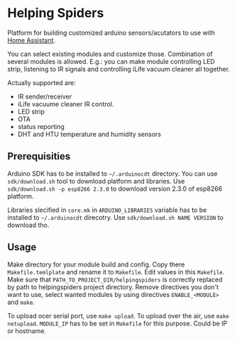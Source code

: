 # Helping Spiders

Platform for building customized arduino sensors/acutators to use with [Home Assistant](http://home-assistant.io).

You can select existing modules and customize those. Combination of several modules is allowed. E.g.: you can make module controlling LED strip, listening to IR signals and controlling iLife vacuum cleaner all together.

Actually supported are:

* IR sender/receiver
* iLife vacuume cleaner IR control.
* LED strip
* OTA
* status reporting
* DHT and HTU temperature and humidity sensors

## Prerequisities

Arduino SDK has to be installed to `~/.arduinocdt` directory. You can use `sdk/download.sh` tool to download platform and libraries.
Use `sdk/download.sh -p esp8266 2.3.0` to download version 2.3.0 of esp8266 platform.

Libraries slecified in `core.mk` in `ARDUINO_LIBRARIES` variable has to be installed to `~/.arduinocdt` direcotry.
Use `sdk/download.sh NAME VERSION` to download tho.

## Usage

Make directory for your module build and config. Copy there `Makefile.temlplate` and rename it to `Makefile`.
Edit values in this `Makefile`. Make sure that `PATH_TO_PROJECT_DIR/helpingspiders` is correctly replaced by path to helpingspiders project directory.
Remove directives you don't want to use, select wanted modules by using directives `ENABLE_<MODULE>` and `make`.

To upload ocer serial port, use `make upload`. To upload over the air, use `make netupload`. `MODULE_IP` has to be set in `Makefile` for this purpose. Could be IP or hostname.
